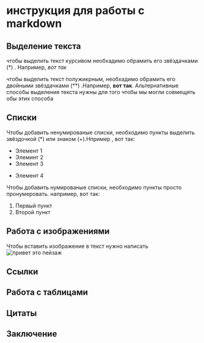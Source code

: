 # инструкция для работы с markdown

## Выделение текста

чтобы выделить текст курсивом необхадимо обрамить его звёздачками (*) .
Например, *вот так*

чтобы выделить текст полужикрным, необхадимо обрамить его двойными звёздачками (**) .Например, **вот так**.
Альтернативные способы выделения текста нужны для того чтобы мы могли совмещять обы этих способа

## Списки

Чтобы добавить ненумированые списки, необходимо пункты выделить звёздочкой (*) или знаком (+).Нпример , вот так: 
* Элемент 1
* Элеминт 2
* Элемент 3
+ Элемент 4

Чтобы добавить нумированые списки, необходимо пункты  просто пронумеровать. например, вот так: 
1. Первый пункт 
2. Второй пункт

## Работа с изображениями

Чтобы вставить изображение в текст нужно написать ![привет это пейзаж](landscape.jpg)

## Ссылки

## Работа с таблицами

## Цитаты

## Заключение